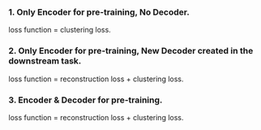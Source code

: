 ### 1. Only Encoder for pre-training, No Decoder.  
loss function = clustering loss. 
  
### 2. Only Encoder for pre-training, New Decoder created in the downstream task.  
loss function = reconstruction loss + clustering loss. 
  
### 3. Encoder & Decoder for pre-training.
loss function = reconstruction loss + clustering loss. 
  
